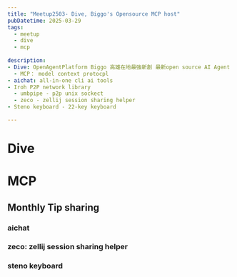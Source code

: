 ```yaml
---
title: "Meetup2503- Dive, Biggo's Opensource MCP host"
pubDatetime: 2025-03-29
tags:
  - meetup
  - dive
  - mcp
  
description: 
- Dive: OpenAgentPlatform Biggo 高雄在地最強新創 最新open source AI Agent 平台
  - MCP： model context protocpl
- aichat: all-in-one cli ai tools
- Iroh P2P network library
  - umbpipe - p2p unix sockect
  - zeco - zellij session sharing helper
- Steno keyboard - 22-key keyboard

---
```


# Dive

# MCP


## Monthly Tip sharing

### aichat
### zeco: zellij session sharing helper
### steno keyboard